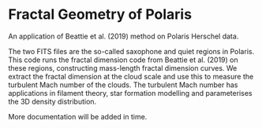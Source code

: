 # Fractal Geometry of Polaris

An application of Beattie et al. (2019) method on Polaris Herschel data.

The two FITS files are the so-called saxophone and quiet regions in Polaris. This code runs
the fractal dimension code from Beattie et al. (2019) on these regions, constructing mass-length fractal dimension curves. We extract the fractal dimension at the cloud scale and use this to measure the turbulent Mach number of the clouds. The turbulent Mach number has applications in filament theory, star formation modelling and parameterises the 3D density distribution.

More documentation will be added in time.
